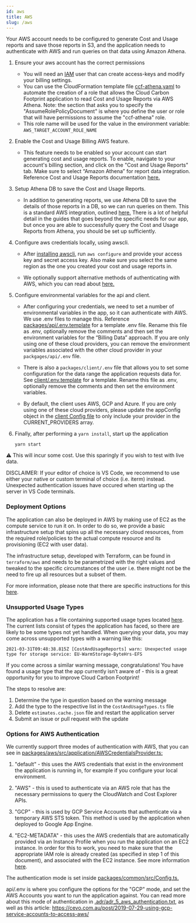 ```yaml
---
id: aws
title: AWS
slug: /aws
---
```


Your AWS account needs to be configured to generate Cost and Usage reports and save those reports in S3, and the application needs to authenticate with AWS and run queries on that data using Amazon Athena.

1.  Ensure your aws account has the correct permissions

    - You will need an [IAM](https://aws.amazon.com/premiumsupport/knowledge-center/create-access-key/) user that can create access-keys and modify your billing settings.
    - You can use the CloudFormation template file [ccf-athena.yaml](https://github.com/cloud-carbon-footprint/cloud-carbon-footprint/blob/trunk/cloudformation/ccf-athena.yaml) to automate the creation of a role that allows the Cloud Carbon Footprint application to read Cost and Usage Reports via AWS Athena. Note: the section that asks you to specify the "AssumeRolePolicyDocument" is where you define the user or role that will have permissions to assume the "ccf-athena" role.
    - This role name will be used for the value in the environment variable: `AWS_TARGET_ACCOUNT_ROLE_NAME`

2.  Enable the Cost and Usage Billing AWS feature.

    - This feature needs to be enabled so your account can start generating cost and usage reports. To enable, navigate to your account's billing section, and click on the "Cost and Usage Reports" tab. Make sure to select “Amazon Athena” for report data integration. Reference Cost and Usage Reports documentation [here.](https://docs.aws.amazon.com/cur/latest/userguide/what-is-cur.html)

3.  Setup Athena DB to save the Cost and Usage Reports.

    - In addition to generating reports, we use Athena DB to save the details of those reports in a DB, so we can run queries on them. This is a standard AWS integration, outlined [here.](https://docs.aws.amazon.com/cur/latest/userguide/cur-query-athena.html) There is a lot of helpful detail in the guides that goes beyond the specific needs for our app, but once you are able to successfully query the Cost and Usage Reports from Athena, you should be set up sufficiently.

4.  Configure aws credentials locally, using awscli.

    - After [installing awscli](https://github.com/cloud-carbon-footprint/cloud-carbon-footprint#optional-prerequisites), run `aws configure` and provide your access key and secret access key. Also make sure you select the same region as the one you created your cost and usage reports in.

    - We optionally support alternative methods of authenticating with AWS, which you can read about [here.](https://www.cloudcarbonfootprint.org/docs/aws#options-for-aws-authentication)

5.  Configure environmental variables for the api and client.

    - After configuring your credentials, we need to set a number of environmental variables in the app, so it can authenticate with AWS. We use .env files to manage this. Reference [packages/api/.env.template](https://github.com/cloud-carbon-footprint/cloud-carbon-footprint/blob/trunk/packages/api/.env.template) for a template .env file. Rename this file as .env, optionally remove the comments and then set the environment variables for the “Billing Data” approach. If you are only using one of these cloud providers, you can remove the environment variables associated with the other cloud provider in your `packgages/api/.env` file.

    - There is also a `packages/client/.env` file that allows you to set some configuration for the data range the application requests data for. See [client/.env.template](https://github.com/cloud-carbon-footprint/cloud-carbon-footprint/blob/trunk/packages/client/.env.template) for a template. Rename this file as .env, optionally remove the comments and then set the environment variables.

    - By default, the client uses AWS, GCP and Azure. If you are only using one of these cloud providers, please update the appConfig object in the [client Config file](https://github.com/cloud-carbon-footprint/cloud-carbon-footprint/blob/trunk/packages/client/src/Config.ts) to only include your provider in the CURRENT_PROVIDERS array.

6.  Finally, after performing a `yarn install`, start up the application

        yarn start

:warning: This will incur some cost. Use this sparingly if you wish to test with live data.

DISCLAIMER: If your editor of choice is VS Code, we recommend to use either your native or custom terminal of choice (i.e. iterm) instead. Unexpected authentication issues have occured when starting up the server in VS Code terminals.

### Deployment Options

The application can also be deployed in AWS by making use of EC2 as the compute service to run it on. In order to do so, we provide a basic infrastructure setup that spins up all the necessary cloud resources, from the required role/policies to the actual compute resource and its provisioning (EC2 with user data).

The infrastructure setup, developed with Terraform, can be found in `terraform/aws` and needs to be parametrized with the right values and tweaked to the specific circumstances of the user i.e. there might not be the need to fire up all resources but a subset of them.

For more information, please note that there are specific instructions for this [here](https://github.com/cloud-carbon-footprint/cloud-carbon-footprint/blob/trunk/terraform/aws/README.md).

### Unsupported Usage Types

The application has a file containing supported usage types located [here](https://github.com/cloud-carbon-footprint/cloud-carbon-footprint/blob/trunk/packages/aws/src/lib/CostAndUsageTypes.ts). The current lists consist of types the application has faced, so there are likely to be some types not yet handled. When querying your data, you may come across unsupported types with a warning like this:

`2021-03-31T09:48:38.815Z [CostAndUsageReports] warn: Unexpected usage type for storage service: EU-WarmStorage-ByteHrs-EFS`

If you come across a similar warning message, congratulations! You have found a usage type that the app currently isn’t aware of - this is a great opportunity for you to improve Cloud Carbon Footprint!

The steps to resolve are:

1. Determine the type in question based on the warning message
2. Add the type to the respective list in the `CostAndUsageTypes.ts` file
3. Delete `estimates.cache.json` file and restart the application server
4. Submit an issue or pull request with the update

### Options for AWS Authentication

We currently support three modes of authentication with AWS, that you can see in [packages/aws/src/application/AWSCredentialsProvider.ts:](https://github.com/cloud-carbon-footprint/cloud-carbon-footprint/blob/trunk/packages/aws/src/application/AWSCredentialsProvider.ts)

1. "default" - this uses the AWS credentials that exist in the environment the application is running in, for example if you configure your local environment.

2. "AWS" - this is used to authenticate via an AWS role that has the necessary permissions to query the CloudWatch and Cost Explorer APIs.

3. "GCP" - this is used by GCP Service Accounts that authenticate via a temporary AWS STS token. This method is used by the application when deployed to Google App Engine.

4. "EC2-METADATA" - this uses the AWS credentials that are automatically provided via an Instance Profile when you run the application on an EC2 instance. In order for this to work, you need to make sure that the appropriate IAM role is already created (as specified in step 1 of this document), and associated with the EC2 instance. See more information [here](https://docs.aws.amazon.com/IAM/latest/UserGuide/id_roles_use_switch-role-ec2_instance-profiles.html).

The authentication mode is set inside [packages/common/src/Config.ts.](https://github.com/cloud-carbon-footprint/cloud-carbon-footprint/blob/trunk/packages/common/src/Config.ts)

api/.env is where you configure the options for the "GCP" mode, and set the AWS Accounts you want to run the application against. You can read more about this mode of authentication in [.adr/adr_5_aws_authentication.txt](https://github.com/cloud-carbon-footprint/cloud-carbon-footprint/blob/trunk/.adr/adr_5_aws_authentication.txt), as well as this article: https://cevo.com.au/post/2019-07-29-using-gcp-service-accounts-to-access-aws/

<!-- © 2021 Thoughtworks, Inc. -->
